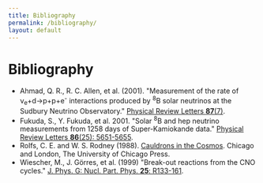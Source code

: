 ```yaml
---
title: Bibliography
permalink: /bibliography/
layout: default
---
```


# Bibliography

* <a name="ahmed">Ahmad, Q. R., R. C. Allen, et al. (2001)</a>. "Measurement
  of the rate of ν<sub>e</sub>+d→p+p+e<sup>-</sup> interactions produced by
  <sup>8</sup>B solar neutrinos at the Sudbury Neutrino Observatory."
  [Physical Review
  Letters __87__(7)](http://dx.doi.org/10.1103/PhysRevLett.87.071301).
* <a name="fukuda">Fukuda, S., Y. Fukuda, et al. 2001</a>. "Solar
  <sup>8</sup>B and hep neutrino measurements from 1258 days of
  Super-Kamiokande data." [Physical Review Letters __86__(25):
  5651-5655](http://dx.doi.org/10.1103/PhysRevLett.86.5651).
* <a name="rolfs">Rolfs, C. E. and W. S. Rodney (1988)</a>. [Cauldrons in the
  Cosmos](http://www.amazon.com/Cauldrons-Cosmos-Nuclear-Astrophysics-Theoretical/dp/0226724573).
  Chicago and London, The University of Chicago Press.
* <a name="weischer">Wiescher, M., J. Görres, et al. (1999)</a> "Break-out
  reactions from the CNO cycles." [J. Phys. G: Nucl. Part. Phys. 
  __25__: R133-161](http://dx.doi.org/10.1088/0954-3899/25/6/201).